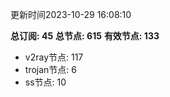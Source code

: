更新时间2023-10-29 16:08:10

**总订阅: 45**
**总节点: 615**
**有效节点: 133**
- v2ray节点: 117
- trojan节点: 6
- ss节点: 10

